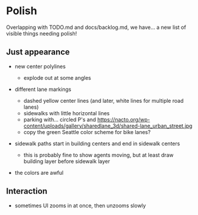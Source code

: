# Polish

Overlapping with TODO.md and docs/backlog.md, we have... a new list of visible
things needing polish!

## Just appearance

- new center polylines
	- explode out at some angles
- different lane markings
	- dashed yellow center lines (and later, white lines for multiple road lanes)
	- sidewalks with little horizontal lines
	- parking with... circled P's and https://nacto.org/wp-content/uploads/gallery/sharedlane_3d/shared-lane_urban_street.jpg
	- copy the green Seattle color scheme for bike lanes?


- sidewalk paths start in building centers and end in sidewalk centers
	- this is probably fine to show agents moving, but at least draw
	  building layer before sidewalk layer
- the colors are awful

## Interaction

- sometimes UI zooms in at once, then unzooms slowly
